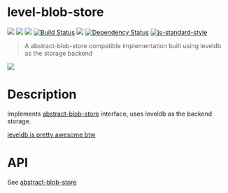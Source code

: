 level-blob-store
================

[![](https://img.shields.io/badge/made%20by-Protocol%20Labs-blue.svg?style=flat-square)](http://ipn.io) [![](https://img.shields.io/badge/project-IPFS-blue.svg?style=flat-square)](http://ipfs.io/) [![](https://img.shields.io/badge/freenode-%23ipfs-blue.svg?style=flat-square)](http://webchat.freenode.net/?channels=%23ipfs) [![Build Status](https://travis-ci.org/diasdavid/level-blob-store.svg)](https://travis-ci.org/diasdavid/level-blob-store) 
![](https://img.shields.io/badge/coverage-%3F-yellow.svg?style=flat-square) [![Dependency Status](https://david-dm.org/diasdavid/level-blob-store.svg?style=flat-square)](https://david-dm.org/diasdavid/level-blob-store) [![js-standard-style](https://img.shields.io/badge/code%20style-standard-brightgreen.svg?style=flat-square)](https://github.com/feross/standard)

> A abstract-blob-store compatible implementation built using leveldb as the storage backend

![](https://github.com/maxogden/abstract-blob-store/raw/master/badge.png)

# Description

Implements [abstract-blob-store](https://github.com/maxogden/abstract-blob-store) interface, uses leveldb as the backend storage.

[leveldb is pretty awesome btw](https://www.youtube.com/watch?v=-vD33vPKcAM)

# API

See [abstract-blob-store](https://github.com/maxogden/abstract-blob-store)
